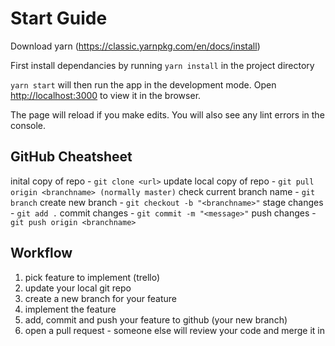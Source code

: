 # Start Guide

Download yarn (https://classic.yarnpkg.com/en/docs/install)

First install dependancies by running `yarn install` in the project directory

`yarn start` will then run the app in the development mode.
Open [http://localhost:3000](http://localhost:3000) to view it in the browser.

The page will reload if you make edits.
You will also see any lint errors in the console.

## GitHub Cheatsheet

inital copy of repo - `git clone <url>`
update local copy of repo - `git pull origin <branchname> (normally master)`
check current branch name - `git branch`
create new branch - `git checkout -b "<branchname>"`
stage changes - `git add .`
commit changes - `git commit -m "<message>"`
push changes - `git push origin <branchname>`

## Workflow

1. pick feature to implement (trello)
2. update your local git repo
3. create a new branch for your feature
4. implement the feature
5. add, commit and push your feature to github (your new branch)
6. open a pull request - someone else will review your code and merge it in

